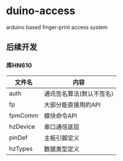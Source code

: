 # duino-access
 arduino based finger-print access system 

## 后续开发

### 库HN610

| 文件名    | 内容                     |
| --------- | ------------------------ |
| auth      | 通讯签名算法(默认不签名) |
| fp        | 大部分能直接用的API      |
| fpmComm   | 模块命令API              |
| hzDevice  | 串口通信底层             |
| pinDef    | 主板引脚定义             |
| hzTypes   | 数据类型定义             |